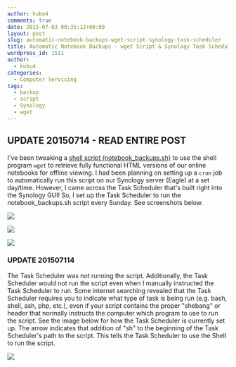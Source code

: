 ```yaml
---
author: kubu4
comments: true
date: 2015-07-03 00:35:12+00:00
layout: post
slug: automatic-notebook-backups-wget-script-synology-task-scheduler
title: Automatic Notebook Backups - wget Script & Synology Task Scheduler
wordpress_id: 1511
author:
  - kubu4
categories:
  - Computer Servicing
tags:
  - backup
  - script
  - Synology
  - wget
---
```


## UPDATE 20150714 - READ ENTIRE POST



I've been tweaking a [shell script (notebook_backups.sh)](httpss://github.com/sr320/LabDocs/blob/master/code/script-box/notebook_backups.sh) to use the shell program `wget` to retrieve fully functional HTML versions of our online notebooks for offline viewing. I had been planning on setting up a `cron` job to automatically run this script on our Synology server (Eagle) at a set day/time. However, I came across the Task Scheduler that's built right into the Synology GUI! So, I set up the Task Scheduler to run the notebook_backups.sh script every Sunday. See screenshots below.

[![](https://eagle.fish.washington.edu/Arabidopsis/Screenshot%202015-07-02%2016.04.10.png)](http://eagle.fish.washington.edu/Arabidopsis/Screenshot%202015-07-02%2016.04.10.png)



[![](https://eagle.fish.washington.edu/Arabidopsis/Screenshot%202015-07-02%2016.05.52.png)](http://eagle.fish.washington.edu/Arabidopsis/Screenshot%202015-07-02%2016.05.52.png)



[![](https://eagle.fish.washington.edu/Arabidopsis/Screenshot%202015-07-02%2016.06.51.png)](http://eagle.fish.washington.edu/Arabidopsis/Screenshot%202015-07-02%2016.06.51.png)





### UPDATE 201507114



The Task Scheduler was not running the script. Additionally, the Task Scheduler would not run the script even when I manually instructed the Task Scheduler to run. Some internet searching revealed that the Task Scheduler requires you to indicate what type of task is being run (e.g. bash, shell, ash, php, etc.), even if your script contains the proper "shebang" or header that normally instructs the computer which program to use to run the script. See the image below for how the Task Scheduler is currently set up. The arrow indicates that addition of "sh" to the beginning of the Task Scheduler's path to the script. This tells the Task Scheduler to use the Shell to run the script.



[![](https://eagle.fish.washington.edu/Arabidopsis/20150714_Syno_Task_Scheduler.jpg)](http://eagle.fish.washington.edu/Arabidopsis/20150714_Syno_Task_Scheduler.jpg)
